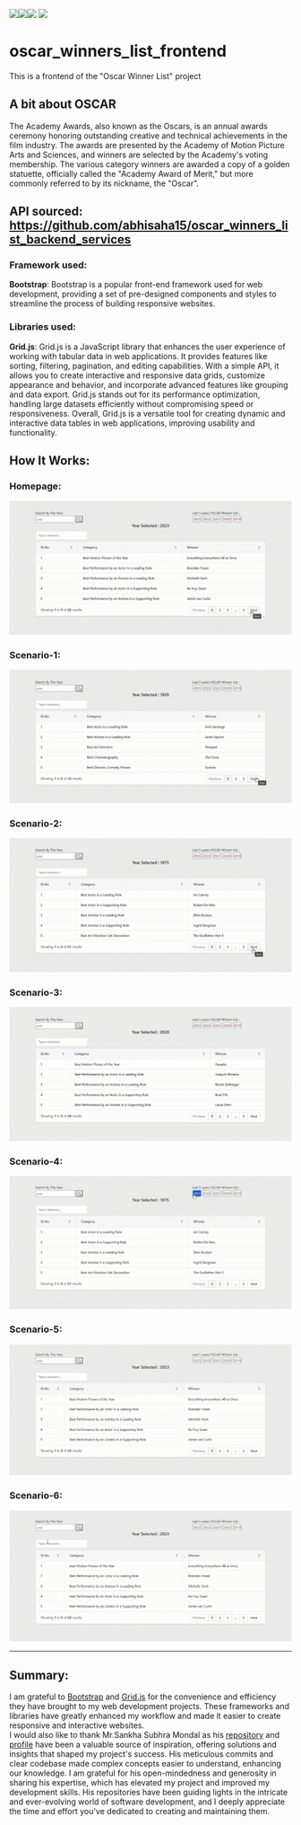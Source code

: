 <img src=https://img.shields.io/badge/build%20with-HTML-red><img src="https://img.shields.io/badge/-CSS-blueviolet"><img src="https://img.shields.io/badge/-JavaScript-yellow">
<img src="https://img.shields.io/badge/domain-Frontend Web Services-blue.svg">

# oscar_winners_list_frontend
This is a frontend of the "Oscar Winner List" project

## A bit about OSCAR
The Academy Awards, also known as the Oscars, is an annual awards ceremony honoring outstanding creative and technical achievements in the film industry. The awards are presented by the Academy of Motion Picture Arts and Sciences, and winners are selected by the Academy's voting membership. The various category winners are awarded a copy of a golden statuette, officially called the "Academy Award of Merit," but more commonly referred to by its nickname, the "Oscar".

## API sourced: https://github.com/abhisaha15/oscar_winners_list_backend_services

### Framework used:
<b>Bootstrap</b>: Bootstrap is a popular front-end framework used for web development, providing a set of pre-designed components and styles to streamline the process of building responsive websites.

### Libraries used:

<b>Grid.js</b>: Grid.js is a JavaScript library that enhances the user experience of working with tabular data in web applications. It provides features like sorting, filtering, pagination, and editing capabilities. With a simple API, it allows you to create interactive and responsive data grids, customize appearance and behavior, and incorporate advanced features like grouping and data export. Grid.js stands out for its performance optimization, handling large datasets efficiently without compromising speed or responsiveness. Overall, Grid.js is a versatile tool for creating dynamic and interactive data tables in web applications, improving usability and functionality.


## How It Works:

### Homepage:

![Screenshot](homepage.gif)


### Scenario-1:

![Screenshot](ui_testing_screenshot_1.gif)

### Scenario-2:

![Screenshot](ui_testing_screenshot_2.gif)

### Scenario-3:

![Screenshot](ui_testing_screenshot_3.gif)

### Scenario-4:

![Screenshot](ui_testing_screenshot_4.gif)

### Scenario-5:

![Screenshot](ui_testing_screenshot_5.gif)

### Scenario-6:

![Screenshot](ui_testing_screenshot_6.gif)


<hr>

## Summary:

I am grateful to <a href="https://getbootstrap.com/">Bootstrap</a> and <a href="https://gridjs.io/docs">Grid.js</a> for the convenience and efficiency they have brought to my web development projects. These frameworks and libraries have greatly enhanced my workflow and made it easier to create responsive and interactive websites.
<br>
I would also like to thank Mr.Sankha Subhra Mondal as his <a href="https://github.com/Sankha1998/pre-built-database-MySql">repository</a> and <a href="https://github.com/Sankha1998">profile</a> have been a valuable source of inspiration, offering solutions and insights that shaped my project's success. His meticulous commits and clear codebase made complex concepts easier to understand, enhancing our knowledge. I am grateful for his open-mindedness and generosity in sharing his expertise, which has elevated my project and improved my development skills. His repositories have been guiding lights in the intricate and ever-evolving world of software development, and I deeply appreciate the time and effort you've dedicated to creating and maintaining them.
